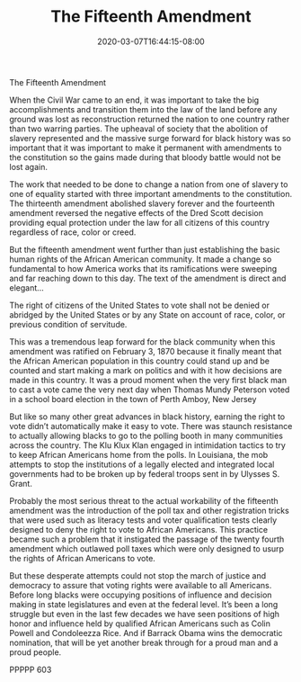 ﻿---
title: "The Fifteenth Amendment"
date: 2020-03-07T16:44:15-08:00
description: "txt Tips for Web Success"
featured_image: "/images/txt.jpg"
tags: ["txt"]
---

The Fifteenth Amendment

When the Civil War came to an end, it was important to take the big accomplishments and transition them into the law of the land before any ground was lost as reconstruction returned the nation to one country rather than two warring parties.  The upheaval of society that the abolition of slavery represented and the massive surge forward for black history was so important that it was important to make it permanent with amendments to the constitution so the gains made during that bloody battle would not be lost again.

The work that needed to be done to change a nation from one of slavery to one of equality started with three important amendments to the constitution.  The thirteenth amendment abolished slavery forever and the fourteenth amendment reversed the negative effects of the Dred Scott decision providing equal protection under the law for all citizens of this country regardless of race, color or creed.

But the fifteenth amendment went further than just establishing the basic human rights of the African American community.  It made a change so fundamental to how America works that its ramifications were sweeping and far reaching down to this day.  The text of the amendment is direct and elegant…

The right of citizens of the United States to vote shall not be denied or abridged by the United States or by any State on account of race, color, or previous condition of servitude.

This was a tremendous leap forward for the black community when this amendment was ratified on February 3, 1870 because it finally meant that the African American population in this country could stand up and be counted and start making a mark on politics and with it how decisions are made in this country.  It was a proud moment when the very first black man to cast a vote came the very next day when Thomas Mundy Peterson voted in a school board election in the town of Perth Amboy, New Jersey

But like so many other great advances in black history, earning the right to vote didn’t automatically make it easy to vote.  There was staunch resistance to actually allowing blacks to go to the polling booth in many communities across the country.  The Klu Klux Klan engaged in intimidation tactics to try to keep African Americans home from the polls.  In Louisiana, the mob attempts to stop the institutions of a legally elected and integrated local governments had to be broken up by federal troops sent in by Ulysses S. Grant.  

Probably the most serious threat to the actual workability of the fifteenth amendment was the introduction of the poll tax and other registration tricks that were used such as literacy tests and voter qualification tests clearly designed to deny the right to vote to African Americans.  This practice became such a problem that it instigated the passage of the twenty fourth amendment which outlawed poll taxes which were only designed to usurp the rights of African Americans to vote.

But these desperate attempts could not stop the march of justice and democracy to assure that voting rights were available to all Americans.  Before long blacks were occupying positions of influence and decision making in state legislatures and even at the federal level.  It’s been a long struggle but even in the last few decades we have seen positions of high honor and influence held by qualified African Americans such as Colin Powell and Condoleezza Rice.  And if Barrack Obama wins the democratic nomination, that will be yet another break through for a proud man and a proud people.  

PPPPP 603

